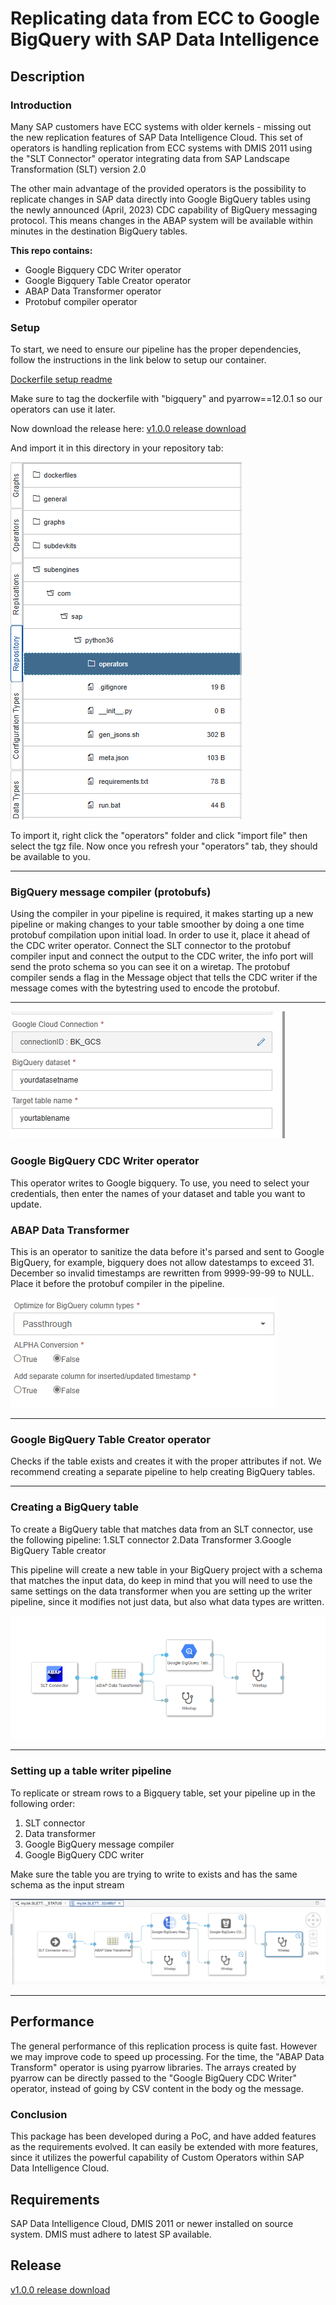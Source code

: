 # Replicating data from ECC to Google BigQuery with SAP Data Intelligence

## Description

### Introduction

Many SAP customers have ECC systems with older kernels - missing out the new replication features of SAP Data Intelligence Cloud. This set of operators is handling replication from ECC systems with DMIS 2011 using the "SLT Connector" operator integrating data from SAP Landscape Transformation (SLT) version 2.0

The other main advantage of the provided operators is the possibility to replicate changes in SAP data directly into Google BigQuery tables using the newly announced (April, 2023) CDC capability of BigQuery messaging protocol. This means changes in the ABAP system will be available within minutes in the destination BigQuery tables.


**This repo contains:**
<ul>
    <li>Google Bigquery CDC Writer operator</li>
    <li>Google Bigquery Table Creator operator</li>
    <li>ABAP Data Transformer operator</li>
    <li>Protobuf compiler operator</li>
</ul>



### Setup


To start, we need to ensure our pipeline has the proper dependencies, follow the instructions in the link below to setup our container.

[Dockerfile setup readme](https://github.com/Fylkirist/data-intelligence-slt-to-biqquery-cdc/tree/main/dockerfiles)

Make sure to tag the dockerfile with "bigquery" and pyarrow==12.0.1 so our operators can use it later.

Now download the release here:
[v1.0.0 release download](https://github.com/Fylkirist/data-intelligence-slt-to-biqquery-cdc/releases/tag/v1.0.0)

And import it in this directory in your repository tab:

![](raw/repofolder.PNG)

To import it, right click the "operators" folder and click "import file" then select the tgz file.
Now once you refresh your "operators" tab, they should be available to you.



---

### BigQuery message compiler (protobufs)

Using the compiler in your pipeline is required, it makes starting up a new pipeline or making changes to your table smoother by doing a one time protobuf compilation upon initial load. In order to use it, place it ahead of the CDC writer operator. Connect the SLT connector to the protobuf compiler input and connect the output to the CDC writer, the info port will send the proto schema so you can see it on a wiretap. The protobuf compiler sends a flag in the Message object that tells the CDC writer if the message comes with the bytestring used to encode the protobuf.

---
![](raw/CDCconfig.PNG)

### Google BigQuery CDC Writer operator

This operator writes to Google bigquery.
To use, you need to select your credentials, then enter the names of your dataset and table you want to update.

### ABAP Data Transformer

This is an operator to sanitize the data before it's parsed and sent to Google BigQuery, for example, bigquery does not allow datestamps to exceed 31. December so invalid timestamps are rewritten from 9999-99-99 to NULL. Place it before the protobuf compiler in the pipeline.

![](raw/DataTransformerConfig.PNG)

---

### Google BigQuery Table Creator operator

Checks if the table exists and creates it with the proper attributes if not. We recommend creating a separate pipeline to help creating BigQuery tables.

---

### Creating a BigQuery table

To create a BigQuery table that matches data from an SLT connector, use the following pipeline:
1.SLT connector
2.Data Transformer
3.Google BigQuery Table creator

This pipeline will create a new table in your BigQuery project with a schema that matches the input data, do keep in mind that you will need to use the same settings on the data transformer when you are setting up the writer pipeline, since it modifies not just data, but also what data types are written.

![](raw/TableCreationPipeline.PNG)


---

### Setting up a table writer pipeline

To replicate or stream rows to a Bigquery table, set your pipeline up in the following order:
1. SLT connector
2. Data transformer
3. Google BigQuery message compiler
4. Google BigQuery CDC writer

Make sure the table you are trying to write to exists and has the same schema as the input stream

![](raw/pipeline.png)

---

## Performance

The general performance of this replication process is quite fast. However we may improve code to speed up processing.  For the time, the "ABAP Data Transform" operator is using pyarrow libraries. The arrays created by pyarrow can be directly passed to the "Google BigQuery CDC Writer" operator, instead of going by CSV content in the body og the message.


### Conclusion

This package has been developed during a PoC, and have added features as the requirements evolved.  It can easily be extended with more features, since it utilizes the powerful capability of Custom Operators within SAP Data Intelligence Cloud.

## Requirements
SAP Data Intelligence Cloud, DMIS 2011 or newer installed on source system. DMIS must adhere to latest SP available.

## Release

[v1.0.0 release download](https://github.com/Fylkirist/data-intelligence-slt-to-biqquery-cdc/releases/tag/v1.0.0)
